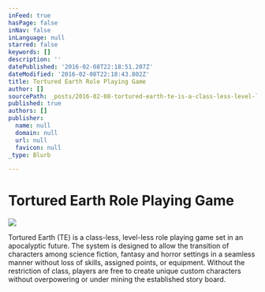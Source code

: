 ```yaml
---
inFeed: true
hasPage: false
inNav: false
inLanguage: null
starred: false
keywords: []
description: ''
datePublished: '2016-02-08T22:18:51.207Z'
dateModified: '2016-02-08T22:18:43.802Z'
title: Tortured Earth Role Playing Game
author: []
sourcePath: _posts/2016-02-08-tortured-earth-te-is-a-class-less-level-less-role-playing.md
published: true
authors: []
publisher:
  name: null
  domain: null
  url: null
  favicon: null
_type: Blurb

---
```

# Tortured Earth Role Playing Game
![](https://the-grid-user-content.s3-us-west-2.amazonaws.com/2c2a90a7-e1fc-4b3b-91ea-d163efba9cad.jpg)

Tortured Earth (TE) is a class-less, level-less role playing game set in an apocalyptic future. The system is designed to allow the transition of characters among science fiction, fantasy and horror settings in a seamless manner without loss of skills, assigned points, or equipment. Without the restriction of class, players are free to create unique custom characters without overpowering or under mining the established story board.